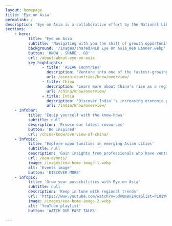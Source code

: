 ```yaml
---
layout: homepage
title: 'Eye on Asia'
permalink: /
description: 'Eye on Asia is a collaborative effort by the National Library, Singapore with partners such as Enterprise Singapore, Business China Singapore to provide resources for everyone, including young Singaporeans who wish to find out more about the region and explore internationalisation opportunities abroad. Focusing on ASEAN countries, China and India including emerging cities, you will discover a broad overview of useful resources to help you be more aware of developments in these countries as Singapore gears itself for the future economy.'
sections:
    - hero:
          title: 'Eye on Asia'
          subtitle: 'Navigating with you the shift of growth opportunities to Asia'
          background: '/images/shared/NLB Eye on Asia_Web Banner.webp'
          button: 'KNOW . SHARE . GO'
          url: /about/about-eye-on-asia
          key_highlights:
                - title: 'ASEAN Countries'
                  description: 'Venture into one of the fastest-growing economic blocs in Asia with tremendous growth opportunities'
                  url: /asean-countries/know/overview/
                - title: China
                  description: 'Learn more about China’s rise as a regional and global power in recent decades'
                  url: /china/know/overview/
                - title: India
                  description: 'Discover India''s increasing economic prosperity and cultural dynamism'
                  url: /india/know/overview/
    - infobar:
          title: 'Equip yourself with the know-hows'
          subtitle: null
          description: 'Browse our latest resources'
          button: 'Be inspired'
          url: /china/know/overview-of-china/
    - infopic:
          title: 'Explore opportunities in emerging Asian cities'
          subtitle: null
          description: 'Gain insights from professionals who have ventured into the region'
          url: /eoa-events/
          image: /images/eoa-home-image-1.webp
          alt: 'Events image'
          button: 'DISCOVER MORE'
    - infopic:
          title: 'Grow your possibilities with Eye on Asia'
          subtitle: null
          description: 'Keep in tune with regional trends'
          url: 'https://www.youtube.com/watch?v=pdvQm8VZ4cs&list=PL8iW4pSvDCw6ym3goCZ0XPr7Pg2P_XEEK'
          image: /images/eoa-home-image-2.webp
          alt: 'YouTube playlist'
          button: 'WATCH OUR PAST TALKS'

---
```


